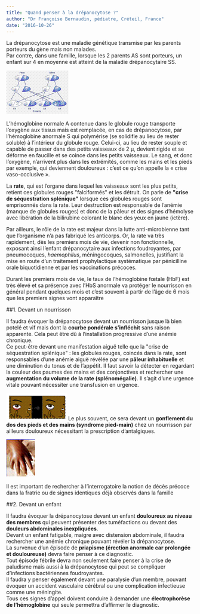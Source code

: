 ```yaml
---
title: "Quand penser à la drépanocytose ?"
author: "Dr Françoise Bernaudin, pédiatre, Créteil, France"
date: "2016-10-26"
---
```


<div class="teaser"><p>La drépanocytose est une maladie génétique transmise par les parents porteurs du gène mais non malades.<br />
Par contre, dans une famille, lorsque les 2 parents AS sont porteurs, un enfant sur 4 en moyenne est atteint de la maladie drépanocytaire SS.</p></div>


![](penser-drepano-image002.gif)

L’hémoglobine normale A contenue dans le globule rouge transporte l’oxygène aux tissus mais est remplacée, en cas de drépanocytose, par l’hémoglobine anormale S qui polymérise (se solidifie au lieu de rester soluble) à l’intérieur du globule rouge. Celui-ci, au lieu de rester souple et capable de passer dans des petits vaisseaux de 2 µ, devient rigide et se déforme en faucille et se coince dans les petits vaisseaux. Le sang, et donc l’oxygène, n’arrivent plus dans les extrémités, comme les mains et les pieds par exemple, qui deviennent douloureux : c’est ce qu’on appelle la « crise vaso-occlusive ».

La **rate**, qui est l’organe dans lequel les vaisseaux sont les plus petits, retient ces globules rouges "falciformés" et les détruit. On parle de **"crise de séquestration splénique"** lorsque ces globules rouges sont emprisonnés dans la rate. Leur destruction est responsable de l’anémie (manque de globules rouges) et donc de la pâleur et des signes d’hémolyse avec libération de la bilirubine colorant le blanc des yeux en jaune (ictère).  
                                              

Par ailleurs, le rôle de la rate est majeur dans la lutte anti-microbienne tant que l’organisme n’a pas fabriqué les anticorps. Or, la rate va très rapidement, dès les premiers mois de vie, devenir non fonctionnelle, exposant ainsi l’enfant drépanocytaire aux infections foudroyantes, par pneumocoques, *haemophilus*, méningocoques, salmonelles, justifiant la mise en route d’un traitement prophylactique systématique par pénicilline orale biquotidienne et par les vaccinations précoces.

Durant les premiers mois de vie, le taux de l’hémoglobine fœtale (HbF) est très élevé et sa présence avec l’HbS anormale va protéger le nourrisson en général pendant quelques mois et c’est souvent à partir de l’âge de 6 mois que les premiers signes vont apparaître

##1. Devant un nourrisson

Il faudra évoquer la drépanocytose devant un nourrisson jusque là bien potelé et vif mais dont la **courbe pondérale s’infléchit** sans raison apparente. Cela peut être dû à l’installation progressive d’une anémie chronique.  
Ce peut-être devant une manifestation aiguë telle que la "crise de séquestration splénique" : les globules rouges, coincés dans la rate, sont responsables d’une anémie aiguë révélée par une **pâleur inhabituelle** et une diminution du tonus et de l’appétit. Il faut savoir la détecter en regardant la couleur des paumes des mains et des conjonctives et rechercher une **augmentation du volume de la rate (splénomégalie)**. Il s’agit d’une urgence vitale pouvant nécessiter une transfusion en urgence. 

![](penser-drapano-image008.gif)
Le plus souvent, ce sera devant un **gonflement du dos des pieds et des mains (syndrome pied-main)** chez un nourrisson par ailleurs douloureux nécessitant la prescription d’antalgiques. 

![](penser-drepano-image006.gif)
                                                                       
Il est important de rechercher à l’interrogatoire la notion de décès précoce dans la fratrie ou de signes identiques déjà observés dans la famille

##2. Devant un enfant

Il faudra évoquer la drépanocytose devant un enfant **douloureux au niveau des membres** qui peuvent présenter des tuméfactions ou devant des **douleurs abdominales inexpliquées**.  
Devant un enfant fatigable, maigre avec distension abdominale, il faudra rechercher une anémie chronique pouvant révéler la drépanocytose.  
La survenue d’un épisode de **priapisme (érection anormale car prolongée et douloureuse)** devra faire penser à ce diagnostic.  
Tout épisode fébrile devra non seulement faire penser à la crise de paludisme mais aussi à la drépanocytose qui peut se compliquer d’infections bactériennes foudroyantes.  
Il faudra y penser également devant une paralysie d’un membre, pouvant évoquer un accident vasculaire cérébral ou une complication infectieuse comme une méningite.  
Tous ces signes d’appel doivent conduire à demander une **électrophorèse de l’hémoglobine** qui seule permettra d’affirmer le diagnostic.